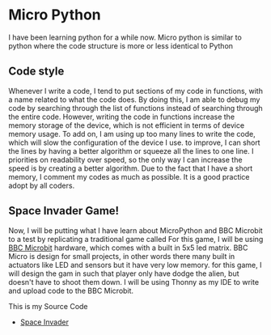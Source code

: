 # Micro Python
I have been learning python for a while now. Micro python is similar to python where the code structure is more or less identical to Python

## Code style
Whenever I write a code, I tend to put sections of my code in functions, with a name related to what the code does. By doing this, I am able to debug my code by searching through the list of functions instead of searching through the entire code. However, writing the code in functions increase the memory storage of the device, which is not efficient in terms of device memory usage. To add on, I am using up too many lines to write the code, which will slow the configuration of the device I use. to improve, I can short the lines by having a better algorithm or squeeze all the lines to one line. I priorities on readability over speed, so the only way I can increase the speed is by creating a better algorithm. 
Due to the fact that I have a short memory, I comment my codes as much as possible. It is a good practice adopt by all coders.
## Space Invader Game!

Now, I will be putting what I have learn about MicroPython and BBC Microbit to a test by replicating a traditional game called
For this game, I will be using [BBC Microbit](https://microbit.org/) hardware, which comes with a built in 5x5 led matrix.
BBC Micro is design for small projects, in other words there many built in actuators like LED and sensors but it have very low memory. for this game, I will design the gam in such that player only have dodge the alien, but doesn't have to shoot them down. I will be using Thonny as my IDE to write and upload code to the BBC Microbit.

This is my Source Code
* [Space Invader](https://github.com/hamtamSP/JAV2/blob/master/Vincent_Adventure/Weekly/Source_code/SpaceInvader.md)
